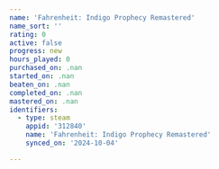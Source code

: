 ```yaml
---
name: 'Fahrenheit: Indigo Prophecy Remastered'
name_sort: ''
rating: 0
active: false
progress: new
hours_played: 0
purchased_on: .nan
started_on: .nan
beaten_on: .nan
completed_on: .nan
mastered_on: .nan
identifiers:
  - type: steam
    appid: '312840'
    name: 'Fahrenheit: Indigo Prophecy Remastered'
    synced_on: '2024-10-04'

---
```

